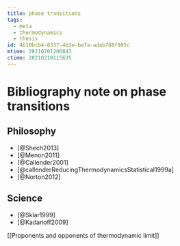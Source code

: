 ```yaml
---
title: phase transitions
tags:
  - meta
  - thermodynamics
  - thesis
id: 4b10bcb4-8337-4b3e-be7a-adab788f995c
mtime: 20210701200843
ctime: 20210210115635
---
```


# Bibliography note on phase transitions

## Philosophy

- [@Shech2013]
- [@Menon2011]
- [@Callender2001]
- [@callenderReducingThermodynamicsStatistical1999a]
- [@Norton2012]

## Science

- [@Sklar1999]
- [@Kadanoff2009]

[[Proponents and opponents of thermodynamic limit]]
